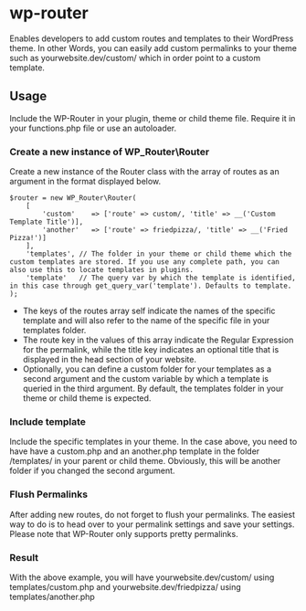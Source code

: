 # wp-router
Enables developers to add custom routes and templates to their WordPress theme. In other Words, you can easily add custom permalinks to your theme such as yourwebsite.dev/custom/ which in order point to a custom template.

## Usage
Include the WP-Router in your plugin, theme or child theme file. Require it in your functions.php file or use an autoloader. 

### Create a new instance of WP_Router\Router
Create a new instance of the Router class with the array of routes as an argument in the format displayed below. 

    $router = new WP_Router\Router( 
        [
            'custom'    => ['route' => custom/, 'title' => __('Custom Template Title')],
            'another'   => ['route' => friedpizza/, 'title' => __('Fried Pizza!')]
        ], 
        'templates', // The folder in your theme or child theme which the custom templates are stored. If you use any complete path, you can also use this to locate templates in plugins.
        'template'   // The query var by which the template is identified, in this case through get_query_var('template'). Defaults to template.
    );
    
* The keys of the routes array self indicate the names of the specific template and will also refer to the name of the specific file in your templates folder. 
* The route key in the values of this array indicate the Regular Expression for the permalink, while the title key indicates an optional title that is displayed in the head section of your website. 
* Optionally, you can define a custom folder for your templates as a second argument and the custom variable by which a template is queried in the third argument. By default, the templates folder in your theme or child theme is expected.

### Include template
Include the specific templates in your theme. In the case above, you need to have have a custom.php and an another.php template in the folder /templates/ in your parent or child theme. Obviously, this will be another folder if you changed the second argument.

### Flush Permalinks
After adding new routes, do not forget to flush your permalinks. The easiest way to do is to head over to your permalink settings and save your settings. Please note that WP-Router only supports pretty permalinks.

### Result
With the above example, you will have yourwebsite.dev/custom/ using templates/custom.php and yourwebsite.dev/friedpizza/ using templates/another.php